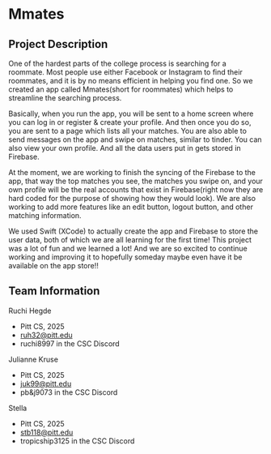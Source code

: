 # Mmates
## Project Description
One of the hardest parts of the college process is searching for a roommate. Most people use either Facebook or Instagram to find their roommates, and it is by no means efficient in helping you find one. So we created an app called Mmates(short for roommates) which helps to streamline the searching process. 

Basically, when you run the app, you will be sent to a home screen where you can log in or register & create your profile. And then once you do so, you are sent to a page which lists all your matches. You are also able to send messages on the app and swipe on matches, similar to tinder. You can also view your own profile. And all the data users put in gets stored in Firebase.

At the moment, we are working to finish the syncing of the Firebase to the app, that way the top matches you see, the matches you swipe on, and your own profile will be the real accounts that exist in Firebase(right now they are hard coded for the purpose of showing how they would look). We are also working to add more features like an edit button, logout button, and other matching information.

We used Swift (XCode) to actually create the app and Firebase to store the user data, both of which we are all learning for the first time! This project was a lot of fun and we learned a lot! And we are so excited to continue working and improving it to hopefully someday maybe even have it be available on the app store!!

## Team Information
Ruchi Hegde
* Pitt CS, 2025
* ruh32@pitt.edu
* ruchi8997 in the CSC Discord

Julianne Kruse
* Pitt CS, 2025
* juk99@pitt.edu
* pb&j9073 in the CSC Discord

Stella
* Pitt CS, 2025
* stb118@pitt.edu
* tropicship3125 in the CSC Discord
